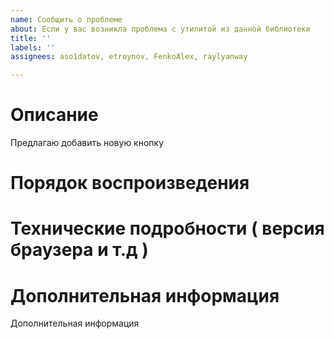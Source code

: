 ```yaml
---
name: Сообщить о проблеме
about: Если у вас возникла проблема с утилитой из данной библиотеки
title: ''
labels: ''
assignees: aso1datov, etroynov, FenkoAlex, raylyanway

---
```


# Описание
Предлагаю добавить новую кнопку

# Порядок воспроизведения

# Технические подробности ( версия браузера и т.д )

# Дополнительная информация
Дополнительная информация
